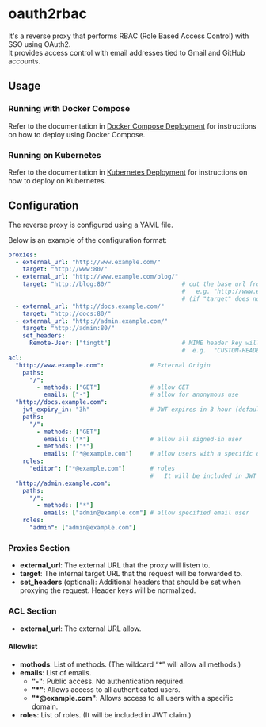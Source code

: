 # oauth2rbac

It's a reverse proxy that performs RBAC (Role Based Access Control) with SSO using OAuth2.  
It provides access control with email addresses tied to Gmail and GitHub accounts.

## Usage

### Running with Docker Compose

Refer to the documentation in [Docker Compose Deployment](.docs/deploy/docker/README.md) for instructions on how to deploy using Docker Compose.

### Running on Kubernetes

Refer to the documentation in [Kubernetes Deployment](.docs/deploy/k8s/README.md) for instructions on how to deploy on Kubernetes.

## Configuration

The reverse proxy is configured using a YAML file.

Below is an example of the configuration format:

```yaml
proxies:
  - external_url: "http://www.example.com/"
    target: "http://www:80/"
  - external_url: "http://www.example.com/blog/"
    target: "http://blog:80/"                    # cut the base url from request path with trailing slash "target"
                                                 #   e.g. "http://www.example.com/blog/1" proxy to "http:/blog:80/1"
                                                 # (if "target" does not have trailing slash, base url not cut.)
  - external_url: "http://docs.example.com/"
    target: "http://docs:80/"
  - external_url: "http://admin.example.com/"
    target: "http://admin:80/"
    set_headers:
      Remote-User: ["tingtt"]                    # MIME header key will be normalized
                                                 #  e.g.  "CUSTOM-HEADER" canonicalize to "Custom-Header"
acl:
  "http://www.example.com":             # External Origin
    paths:
      "/":
        - methods: ["GET"]              # allow GET
          emails: ["-"]                 # allow for anonymous use
  "http://docs.example.com":
    jwt_expiry_in: "3h"                 # JWT expires in 3 hour (default)
    paths:
      "/":
        - methods: ["GET"]
          emails: ["*"]                 # allow all signed-in user
        - methods: ["*"]
          emails: ["*@example.com"]     # allow users with a specific domain
    roles:
      "editor": ["*@example.com"]       # roles
                                        #   It will be included in JWT claim.
  "http://admin.example.com":
    paths:
      "/":
        - methods: ["*"]
          emails: ["admin@example.com"] # allow specified email user
    roles:
      "admin": ["admin@example.com"]
```

### Proxies Section

- **external_url**: The external URL that the proxy will listen to.
- **target**: The internal target URL that the request will be forwarded to.
- **set_headers** (optional): Additional headers that should be set when proxying the request. Header keys will be normalized.

### ACL Section

- **external_url**: The external URL allow.

#### Allowlist

- **mothods**: List of methods. (The wildcard “*” will allow all methods.)
- **emails**: List of emails.
  - **"-"**: Public access. No authentication required.
  - **"*"**: Allows access to all authenticated users.
  - **"*@example.com"**: Allows access to all users with a specific domain.
- **roles**: List of roles. (It will be included in JWT claim.)
